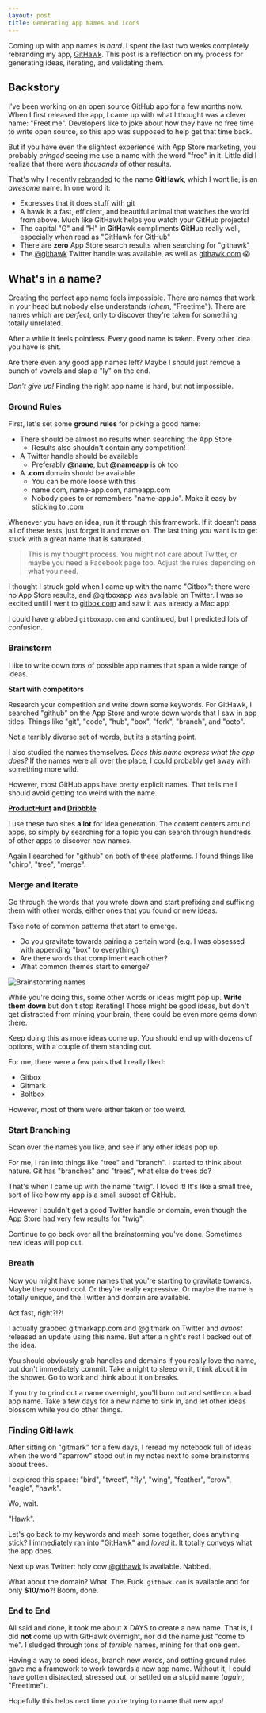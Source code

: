 ```yaml
---
layout: post
title: Generating App Names and Icons
---
```


Coming up with app names is _hard_. I spent the last two weeks completely rebranding my app, [GitHawk](https://itunes.apple.com/us/app/githawk-for-github/id1252320249?mt=8). This post is a reflection on my process for generating ideas, iterating, and validating them.

## Backstory

I've been working on an open source GitHub app for a few months now. When I first released the app, I came up with what I thought was a clever name: "Freetime". Developers like to joke about how they have no free time to write open source, so this app was supposed to help get that time back.

But if you have even the slightest experience with App Store marketing, you probably _cringed_ seeing me use a name with the word "free" in it. Little did I realize that there were _thousands_ of other results.

That's why I recently [rebranded](http://blog.githawk.com/2017/08/16/Rebranding.html) to the name **GitHawk**, which I wont lie, is an _awesome_ name. In one word it:

- Expresses that it does stuff with git
- A hawk is a fast, efficient, and beautiful animal that watches the world from above. Much like GitHawk helps you watch your GitHub projects!
- The capital "G" and "H" in **G**it**H**awk compliments **G**it**H**ub really well, especially when read as "GitHawk for GitHub"
- There are **zero** App Store search results when searching for "githawk"
- The [@githawk](https://twitter.com/githawk) Twitter handle was available, as well as [githawk.com](http://githawk.com) 😱

## What's in a name?

Creating the perfect app name feels impossible. There are names that work in your head but nobody else understands (_ahem_, "Freetime"). There are names which are _perfect_, only to discover they're taken for something totally unrelated.

After a while it feels pointless. Every good name is taken. Every other idea you have is shit.

Are there even any good app names left? Maybe I should just remove a bunch of vowels and slap a "ly" on the end.

_Don't give up!_ Finding the right app name is hard, but not impossible.

### Ground Rules

First, let's set some **ground rules** for picking a good name:

- There should be almost no results when searching the App Store
    + Results also shouldn't contain any competition!
- A Twitter handle should be available
    + Preferably **@name**, but **@nameapp** is ok too
- A **.com** domain should be available
    + You can be more loose with this
    + name.com, name-app.com, nameapp.com
    + Nobody goes to or remembers "name-app.io". Make it easy by sticking to .com

Whenever you have an idea, run it through this framework. If it doesn't pass all of these tests, just forget it and move on. The last thing you want is to get stuck with a great name that is saturated.

> This is my thought process. You might not care about Twitter, or maybe you need a Facebook page too. Adjust the rules depending on what you need.

I thought I struck gold when I came up with the name "Gitbox": there were no App Store results, and @gitboxapp was available on Twitter. I was so excited until I went to [gitbox.com](http://gitbox.com) and saw it was already a Mac app!

I could have grabbed `gitboxapp.com` and continued, but I predicted lots of confusion.

### Brainstorm

I like to write down _tons_ of possible app names that span a wide range of ideas.

**Start with competitors**

Research your competition and write down some keywords. For GitHawk, I searched "github" on the App Store and wrote down words that I saw in app titles. Things like "git", "code", "hub", "box", "fork", "branch", and "octo".

Not a terribly diverse set of words, but its a starting point.

I also studied the names themselves. _Does this name express what the app does?_ If the names were all over the place, I could probably get away with something more wild. 

However, most GitHub apps have pretty explicit names. That tells me I should avoid getting too weird with the name.

**[ProductHunt](http://wwwproducthunt.com) and [Dribbble](http://dribbble.com)**

I use these two sites **a lot** for idea generation. The content centers around apps, so simply by searching for a topic you can search through hundreds of other apps to discover new names.

Again I searched for "github" on both of these platforms. I found things like "chirp", "tree", "merge".

### Merge and Iterate

Go through the words that you wrote down and start prefixing and suffixing them with other words, either ones that you found or new ideas.

Take note of common patterns that start to emerge.

- Do you gravitate towards pairing a certain word (e.g. I was obsessed with appending "box" to everything)
- Are there words that compliment each other?
- What common themes start to emerge?

![Brainstorming names](https://user-images.githubusercontent.com/739696/29856302-c8e53aea-8d06-11e7-93d6-7d1f28e6707d.jpeg)

While you're doing this, some other words or ideas might pop up. **Write them down** but don't stop iterating! Those might be good ideas, but don't get distracted from mining your brain, there could be even more gems down there.

Keep doing this as more ideas come up. You should end up with dozens of options, with a couple of them standing out.

For me, there were a few pairs that I really liked:

- Gitbox
- Gitmark
- Boltbox

However, most of them were either taken or too weird.

### Start Branching

Scan over the names you like, and see if any other ideas pop up.

For me, I ran into things like "tree" and "branch". I started to think about nature. Git has "branches" and "trees", what else do trees do?

That's when I came up with the name "twig". I loved it! It's like a small tree, sort of like how my app is a small subset of GitHub.

However I couldn't get a good Twitter handle or domain, even though the App Store had very few results for "twig".

Continue to go back over all the brainstorming you've done. Sometimes new ideas will pop out.

### Breath

Now you might have some names that you're starting to gravitate towards. Maybe they sound cool. Or they're really expressive. Or maybe the name is totally unique, and the Twitter and domain are available.

Act fast, right?!?!

I actually grabbed gitmarkapp.com and @gitmark on Twitter and _almost_ released an update using this name. But after a night's rest I backed out of the idea.

You should obviously grab handles and domains if you really love the name, but don't immediately commit. Take a night to sleep on it, think about it in the shower. Go to work and think about it on breaks.

If you try to grind out a name overnight, you'll burn out and settle on a bad app name. Take a few days for a new name to sink in, and let other ideas blossom while you do other things.

### Finding GitHawk

After sitting on "gitmark" for a few days, I reread my notebook full of ideas when the word "sparrow" stood out in my notes next to some brainstorms about trees.

I explored this space: "bird", "tweet", "fly", "wing", "feather", "crow", "eagle", "hawk".

Wo, wait.

"Hawk".

Let's go back to my keywords and mash some together, does anything stick? I immediately ran into "GitHawk" and _loved_ it. It totally conveys what the app does.

Next up was Twitter: holy cow [@githawk](https://twitter.com/githawk) is available. Nabbed.

What about the domain? What. The. Fuck. `githawk.com` is available and for only **$10/mo**?! Boom, done.

### End to End

All said and done, it took me about X DAYS to create a new name. That is, I did **not** come up with GitHawk overnight, nor did the name just "come to me". I sludged through tons of _terrible_ names, mining for that one gem.

Having a way to seed ideas, branch new words, and setting ground rules gave me a framework to work towards a new app name. Without it, I could have gotten distracted, stressed out, or settled on a stupid name (_again_, "Freetime").

Hopefully this helps next time you're trying to name that new app!